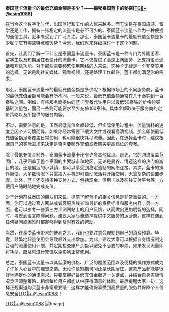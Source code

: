 **泰国蓝卡流量卡的最低充值金额是多少？——揭秘泰国蓝卡的秘密[[TG💪+ @esim1088](https://t.me/s/esim1088)]**

在当今这个数字化时代，出国旅行和工作的人越来越多。而无论是在泰国旅游、留学还是工作，拥有一张稳定的流量卡是必不可少的。泰国蓝卡流量卡作为一种便捷的通信工具，近年来受到了广泛关注。那么，泰国蓝卡流量卡的最低充值金额是多少呢？它有哪些特点和优势？今天，我们就来详细探讨一下这个问题。

首先，让我们了解一下什么是泰国蓝卡流量卡。泰国蓝卡是一种专门为外国游客、留学生以及短期居住者设计的流量卡，它不仅提供了高速上网服务，还支持语音通话和短信功能。对于那些需要频繁使用网络的人来说，这种卡无疑是一个非常实用的选择。无论是刷社交媒体、观看视频，还是处理工作邮件，蓝卡都能满足你的需求。

那么，泰国蓝卡流量卡的最低充值金额是多少呢？根据市场上的不同服务商，蓝卡的最低充值金额可能会有所不同。一般来说，最低充值金额通常在几十泰铢到一百泰铢之间。例如，有些服务商提供的蓝卡套餐允许用户以最低50泰铢的价格购买基础流量包，而另一些则可能要求至少充值100泰铢。具体金额取决于服务商的定价策略以及所提供的服务内容。

不过，需要注意的是，虽然最低充值金额较低，但实际使用过程中，流量消耗的速度会因个人习惯而异。如果你经常需要下载大文件或观看高清视频，那么即使最低充值金额足够覆盖日常使用，也可能很快耗尽流量。因此，在选择蓝卡时，建议根据自己的实际需求来决定是否需要额外充值或者购买更高档位的套餐。

除了最低充值金额外，泰国蓝卡流量卡还有许多其他优点。首先，它的网络覆盖范围广，几乎涵盖了整个泰国的主要城市和地区。无论是曼谷、清迈这样的热门旅游目的地，还是偏远的小城镇，都可以享受到稳定流畅的网络连接。其次，蓝卡的操作简便，大多数情况下只需插入手机即可自动激活并开始使用，无需复杂的设置步骤。此外，蓝卡还支持多种支付方式，包括现金、信用卡以及在线支付平台等，方便用户随时随地完成充值。

对于计划前往泰国的朋友们来说，提前了解蓝卡的相关信息是非常重要的。一方面，你可以通过官方网站或者客服热线查询最新的资费标准和服务内容；另一方面，也可以参考一些第三方评测网站上的用户反馈，从而做出更加明智的选择。同时，考虑到语言障碍问题，建议大家尽量选择提供中文服务的运营商，这样在遇到任何疑问或困难时都能够得到及时有效的帮助。

当然，在享受蓝卡带来的便利之余，我们也要注意合理规划自己的消费预算。毕竟，频繁地超量使用会导致额外支出增加。为此，建议大家可以根据自身情况制定合理的流量使用计划，并定期检查账户余额以避免不必要的麻烦。如果发现流量即将耗尽，应及时进行充值以免影响正常使用。

总之，泰国蓝卡流量卡以其低廉的价格、广泛的覆盖范围以及便捷的操作方式成为了许多人心目中的理想之选。无论你是短期访问还是长期居住，这款产品都能够很好地满足你的通讯需求。只要掌握好最低充值金额这一关键点，并结合自身实际情况灵活调整策略，相信每位用户都能从中获得满意的体验。最后提醒大家一句：选择正规渠道购买蓝卡非常重要哦！这样才能确保享受到高质量的服务并保障个人信息安全[[TG💪+ @esim1088](https://t.me/s/esim1088)]！

[[TG💪+ @esim1088](https://t.me/s/esim1088) ![Image](https://i.postimg.cc/4NQfJmqS/Snipaste-2025-05-13-00-14-12.png)]